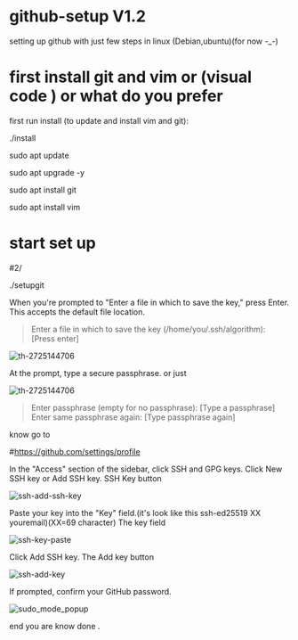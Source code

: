 # github-setup V1.2
setting up github with just few steps in linux (Debian,ubuntu)(for now -_-)
# first install git and vim or (visual code ) or what do you prefer
 
first run install (to update and install vim and git):

 ./install

  sudo apt update

  sudo apt upgrade -y

  sudo apt install git 

  sudo apt install vim 


 # start set up

#2/

./setupgit 


When you're prompted to "Enter a file in which to save the key," press Enter. This accepts the default file location.

> Enter a file in which to save the key (/home/you/.ssh/algorithm): [Press enter]


![th-2725144706](https://user-images.githubusercontent.com/106558621/177609044-2ed3ee3a-d3a2-435d-af09-8aed0cd24b35.jpg)




At the prompt, type a secure passphrase. or just 

![th-2725144706](https://user-images.githubusercontent.com/106558621/177609044-2ed3ee3a-d3a2-435d-af09-8aed0cd24b35.jpg)

> Enter passphrase (empty for no passphrase): [Type a passphrase]
> Enter same passphrase again: [Type passphrase again]



know go to 

#https://github.com/settings/profile



In the "Access" section of the sidebar, click  SSH and GPG keys.
Click New SSH key or Add SSH key.
SSH Key button

![ssh-add-ssh-key](https://user-images.githubusercontent.com/106558621/177610182-f7a97dd3-9848-4731-92f1-315027f89781.png)


Paste your key into the "Key" field.(it's look like this ssh-ed25519 XX youremail)(XX=69 character)
The key field

![ssh-key-paste](https://user-images.githubusercontent.com/106558621/177610295-82615db8-18af-49e5-bfdd-9f8ada660b7b.png)

Click Add SSH key.
The Add key button


![ssh-add-key](https://user-images.githubusercontent.com/106558621/177610342-81a79a33-3826-4f47-8aa7-d90e8e667787.png)


If prompted, confirm your GitHub password.


![sudo_mode_popup](https://user-images.githubusercontent.com/106558621/177610388-1b7b894f-51ae-4002-925e-375dcc236aab.png)



end you are know done .
